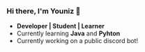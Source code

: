 ### Hi there, I'm Youniz 👋

- **Developer | Student | Learner**
- Currently learning **Java** and **Pyhton**
- Currently working on a public discord bot!

